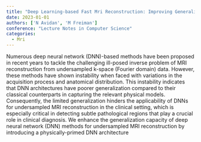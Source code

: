 ```yaml
---
title: "Deep Learning-based Fast Mri Reconstruction: Improving Generalization Forclinical Translation"
date: 2023-01-01
authors: ['N Avidan', 'M Freiman']
conference: "Lecture Notes in Computer Science"
categories:
  - Mri
---
```

Numerous deep neural network (DNN)-based methods have been proposed in recent years to tackle the challenging ill-posed inverse problem of MRI reconstruction from undersampled k-space (Fourier domain) data. However, these methods have shown instability when faced with variations in the acquisition process and anatomical distribution. This instability indicates that DNN architectures have poorer generalization compared to their classical counterparts in capturing the relevant physical models. Consequently, the limited generalization hinders the applicability of DNNs for undersampled MRI reconstruction in the clinical setting, which is especially critical in detecting subtle pathological regions that play a crucial role in clinical diagnosis. We enhance the generalization capacity of deep neural network (DNN) methods for undersampled MRI reconstruction by introducing a physically-primed DNN architecture
        